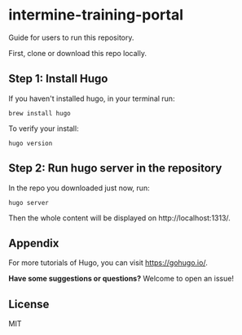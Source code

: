 intermine-training-portal
===
Guide for users to run this repository. 

First, clone or download this repo locally.

## Step 1: Install Hugo

If you haven't installed hugo, in your terminal run:

```
brew install hugo
```
To verify your install:

```
hugo version
```

## Step 2: Run hugo server in the repository

In the repo you downloaded just now, run:

```
hugo server
```
Then the whole content will be displayed on http://localhost:1313/.

## Appendix 

For more tutorials of Hugo, you can visit https://gohugo.io/.

**Have some suggestions or questions?** Welcome to open an issue!


## License

MIT
